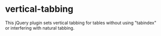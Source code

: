 vertical-tabbing
================

This jQuery plugin sets vertical tabbing for tables without using "tabindex" or interfering with natural tabbing.
